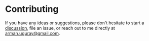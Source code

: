 Contributing
====================================================================================================
If you have any ideas or suggestions, please don't hesitate to start a
[discussion](https://github.com/RayTracing/gpu-tracing/discussions), file an issue, or reach out to
me directly at arman.uguray@gmail.com.
